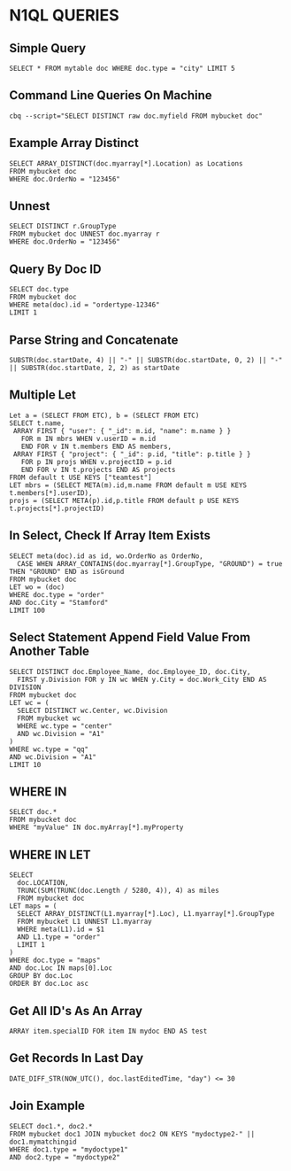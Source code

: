 # N1QL QUERIES
## Simple Query
`SELECT * FROM mytable doc WHERE doc.type = "city" LIMIT 5`

## Command Line Queries On Machine
`cbq --script="SELECT DISTINCT raw doc.myfield FROM mybucket doc"`

## Example Array Distinct
```
SELECT ARRAY_DISTINCT(doc.myarray[*].Location) as Locations
FROM mybucket doc
WHERE doc.OrderNo = "123456"
```

## Unnest
```
SELECT DISTINCT r.GroupType
FROM mybucket doc UNNEST doc.myarray r
WHERE doc.OrderNo = "123456"
```

## Query By Doc ID
```
SELECT doc.type
FROM mybucket doc
WHERE meta(doc).id = "ordertype-12346"
LIMIT 1
```

## Parse String and Concatenate
```
SUBSTR(doc.startDate, 4) || "-" || SUBSTR(doc.startDate, 0, 2) || "-" || SUBSTR(doc.startDate, 2, 2) as startDate
```

## Multiple Let
```
Let a = (SELECT FROM ETC), b = (SELECT FROM ETC)
SELECT t.name,
 ARRAY FIRST { "user": { "_id": m.id, "name": m.name } }
   FOR m IN mbrs WHEN v.userID = m.id
   END FOR v IN t.members END AS members,
 ARRAY FIRST { "project": { "_id": p.id, "title": p.title } }
   FOR p IN projs WHEN v.projectID = p.id
   END FOR v IN t.projects END AS projects
FROM default t USE KEYS ["teamtest"]
LET mbrs = (SELECT META(m).id,m.name FROM default m USE KEYS t.members[*].userID),
projs = (SELECT META(p).id,p.title FROM default p USE KEYS t.projects[*].projectID)
```

## In Select, Check If Array Item Exists
```
SELECT meta(doc).id as id, wo.OrderNo as OrderNo,
  CASE WHEN ARRAY_CONTAINS(doc.myarray[*].GroupType, "GROUND") = true THEN "GROUND" END as isGround
FROM mybucket doc
LET wo = (doc)
WHERE doc.type = "order"
AND doc.City = "Stamford"
LIMIT 100
```

## Select Statement Append Field Value From Another Table
```
SELECT DISTINCT doc.Employee_Name, doc.Employee_ID, doc.City,
  FIRST y.Division FOR y IN wc WHEN y.City = doc.Work_City END AS DIVISION
FROM mybucket doc
LET wc = (
  SELECT DISTINCT wc.Center, wc.Division
  FROM mybucket wc
  WHERE wc.type = "center"
  AND wc.Division = "A1"
)
WHERE wc.type = "qq"
AND wc.Division = "A1"
LIMIT 10
```

## WHERE IN
```
SELECT doc.*
FROM mybucket doc
WHERE "myValue" IN doc.myArray[*].myProperty
```

## WHERE IN LET
```
SELECT
  doc.LOCATION,
  TRUNC(SUM(TRUNC(doc.Length / 5280, 4)), 4) as miles
  FROM mybucket doc
LET maps = (
  SELECT ARRAY_DISTINCT(L1.myarray[*].Loc), L1.myarray[*].GroupType
  FROM mybucket L1 UNNEST L1.myarray
  WHERE meta(L1).id = $1
  AND L1.type = "order"
  LIMIT 1
)
WHERE doc.type = "maps"
AND doc.Loc IN maps[0].Loc
GROUP BY doc.Loc
ORDER BY doc.Loc asc
```

## Get All ID's As An Array
`ARRAY item.specialID FOR item IN mydoc END AS test`

## Get Records In Last Day
`DATE_DIFF_STR(NOW_UTC(), doc.lastEditedTime, "day") <= 30`

## Join Example
```
SELECT doc1.*, doc2.*
FROM mybucket doc1 JOIN mybucket doc2 ON KEYS "mydoctype2-" || doc1.mymatchingid
WHERE doc1.type = "mydoctype1"
AND doc2.type = "mydoctype2"
```
